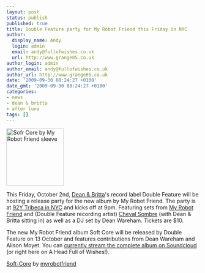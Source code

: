 ```yaml
---
layout: post
status: publish
published: true
title: Double Feature party for My Robot Friend this Friday in NYC
author:
  display_name: Andy
  login: admin
  email: andy@fullofwishes.co.uk
  url: http://www.grange85.co.uk
author_login: admin
author_email: andy@fullofwishes.co.uk
author_url: http://www.grange85.co.uk
date: '2009-09-30 08:24:27 +0100'
date_gmt: '2009-09-30 08:24:27 +0100'
categories:
- news
- dean & britta
- after luna
tags: []
---
```

<p><img src="http://www.fullofwishes.co.uk/wp/wp-content/uploads/2009/09/softcorecoversquare-150x150.jpg" alt="Sofr Core by My Robot Friend sleeve" title="Sofr Core by My Robot Friend sleeve" width="150" height="150" class="alignright size-thumbnail wp-image-1591" />
<p>This Friday, October 2nd, <a href="http://www.deanandbritta.com">Dean & Britta</a>'s record label Double Feature will be hosting a <span class="removed_link" title="http://www.92y.org/shop/92Tri_event_detail.asp?productid=T-MM5PT10">release party for the new album by My Robot Friend</span>. The party is at <a href="http://www.92y.org">92Y Tribeca in NYC</a> and kicks off at 9pm. Featuring sets from <a href="http://www.myrobotfriend.com/">My Robot Friend</a> and (Double Feature recording artist) <a href="http://www.myspace.com/chevalsombre">Cheval Sombre</a> (with Dean & Britta sitting in) as well as a DJ set by Dean Wareham. Tickets are $10.</p>
<p>The new My Robot Friend album Soft Core will be released by Double Feature on 13 October and features contributions from Dean Wareham and Alison Moyet. You can <a href="http://soundcloud.com/myrobotfriend/sets/soft-core-1">currently stream the complete album on Soundcloud</a> (or right here on A Head Full of Wishes!).</p>
<p><figure class="caption "><figcaption class="caption-text"></figcaption></figure>  <span><a href="http://soundcloud.com/myrobotfriend/sets/soft-core-1">Soft-Core</a>  by  <a href="http://soundcloud.com/myrobotfriend">myrobotfriend</a></span> </p>
